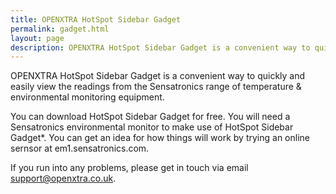 ```yaml
---
title: OPENXTRA HotSpot Sidebar Gadget
permalink: gadget.html
layout: page
description: OPENXTRA HotSpot Sidebar Gadget is a convenient way to quickly and easily view the readings from the Sensatronics range of temperature &amp; environmental monitoring equipment in the now defunct Windows Sidebar.
---
```


OPENXTRA HotSpot Sidebar Gadget is a convenient way to quickly and easily view the readings from the Sensatronics range of temperature & environmental monitoring equipment.

You can download HotSpot Sidebar Gadget for free. You will need a Sensatronics environmental monitor to make use of HotSpot Sidebar Gadget*. You can get an idea for how things will work by trying an online sernsor at em1.sensatronics.com.

If you run into any problems, please get in touch via email support@openxtra.co.uk.

